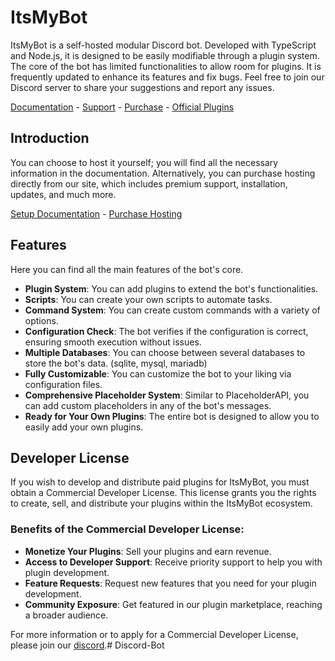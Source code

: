 # ItsMyBot 

ItsMyBot is a self-hosted modular Discord bot. Developed with TypeScript and Node.js, it is designed to be easily modifiable through a plugin system. The core of the bot has limited functionalities to allow room for plugins. It is frequently updated to enhance its features and fix bugs. Feel free to join our Discord server to share your suggestions and report any issues.

[Documentation](https://docs.itsme.to/itsmybot) - [Support](https://discord.gg/XBdgHfYHKM) - [Purchase](https://builtbybit.com/resources/51606/) - [Official Plugins](https://builtbybit.com/itsmybot)

## Introduction

You can choose to host it yourself; you will find all the necessary information in the documentation. Alternatively, you can purchase hosting directly from our site, which includes premium support, installation, updates, and much more.

[Setup Documentation](https://docs.itsme.to/itsmybot/setup) - [Purchase Hosting](https://www.itsmybot.xyz/category/hosting)

## Features
Here you can find all the main features of the bot's core.

- **Plugin System**: You can add plugins to extend the bot's functionalities.
- **Scripts**: You can create your own scripts to automate tasks.
- **Command System**: You can create custom commands with a variety of options.
- **Configuration Check**: The bot verifies if the configuration is correct, ensuring smooth execution without issues.
- **Multiple Databases**: You can choose between several databases to store the bot's data. (sqlite, mysql, mariadb)
- **Fully Customizable**: You can customize the bot to your liking via configuration files.
- **Comprehensive Placeholder System**: Similar to PlaceholderAPI, you can add custom placeholders in any of the bot's messages.
- **Ready for Your Own Plugins**: The entire bot is designed to allow you to easily add your own plugins.

## Developer License
If you wish to develop and distribute paid plugins for ItsMyBot, you must obtain a Commercial Developer License. This license grants you the rights to create, sell, and distribute your plugins within the ItsMyBot ecosystem.

### Benefits of the Commercial Developer License:
- **Monetize Your Plugins**: Sell your plugins and earn revenue.
- **Access to Developer Support**: Receive priority support to help you with plugin development.
- **Feature Requests**: Request new features that you need for your plugin development.
- **Community Exposure**: Get featured in our plugin marketplace, reaching a broader audience.

For more information or to apply for a Commercial Developer License, please join our [discord](https://discord.gg/XBdgHfYHKM).#   D i s c o r d - B o t  
 